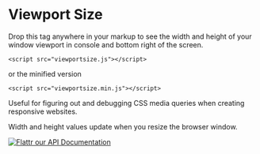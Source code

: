 Viewport Size
=============

Drop this tag anywhere in your markup to see the width and height of your window viewport in console and bottom right of the screen.

````
<script src="viewportsize.js"></script>
````
or the minified version
````
<script src="viewportsize.min.js"></script>
````

Useful for figuring out and debugging CSS media queries when creating responsive websites.

Width and height values update when you resize the browser window.


[![Flattr our API Documentation](https://api.flattr.com/button/flattr-badge-large.png)](https://flattr.com/submit/auto?user_id=jorgepedret&url=https://github.com/jorgepedret/viewportsize&title=Flattr%20Viewport%20Size%20Github%20Repo&description=Flattr%20Viewport%20Size%20Github%20Repo&language=en_GB&tags=programming,library,javascript,js&category=software)